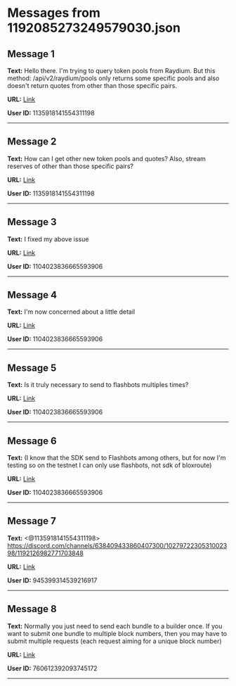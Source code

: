 # Messages from 1192085273249579030.json

## Message 1

**Text:** Hello there. I'm trying to query token pools from Raydium. But this method: /api/v2/raydium/pools only returns some specific pools and also doesn't return quotes from other than those specific pairs.

**URL:** [Link](https://discord.com/channels/638409433860407300/638411171233398824/1192085273249579030)

**User ID:** 1135918141554311198

---

## Message 2

**Text:** How can I get other new token pools and quotes? Also, stream reserves of other than those specific pairs?

**URL:** [Link](https://discord.com/channels/638409433860407300/638411171233398824/1192085455261401149)

**User ID:** 1135918141554311198

---

## Message 3

**Text:** I fixed my above issue

**URL:** [Link](https://discord.com/channels/638409433860407300/638411171233398824/1192128613617774692)

**User ID:** 1104023836665593906

---

## Message 4

**Text:** I'm now concerned about a little detail

**URL:** [Link](https://discord.com/channels/638409433860407300/638411171233398824/1192128634580893857)

**User ID:** 1104023836665593906

---

## Message 5

**Text:** Is it truly necessary to send to flashbots multiples times?

**URL:** [Link](https://discord.com/channels/638409433860407300/638411171233398824/1192128657087537243)

**User ID:** 1104023836665593906

---

## Message 6

**Text:** (I know that the SDK send to Flashbots among others, but for now I'm testing so on the testnet I can only use flashbots, not sdk of bloxroute)

**URL:** [Link](https://discord.com/channels/638409433860407300/638411171233398824/1192128717426798672)

**User ID:** 1104023836665593906

---

## Message 7

**Text:** <@1135918141554311198> https://discord.com/channels/638409433860407300/1027972230531002398/1192126982771703848

**URL:** [Link](https://discord.com/channels/638409433860407300/638411171233398824/1192137533170143264)

**User ID:** 945399314539216917

---

## Message 8

**Text:** Normally you just need to send each bundle to a builder once.
If you want to submit one bundle to multiple block numbers, then you may have to submit multiple requests (each request aiming for a unique block number)

**URL:** [Link](https://discord.com/channels/638409433860407300/638411171233398824/1192147387217608714)

**User ID:** 760612392093745172

---


